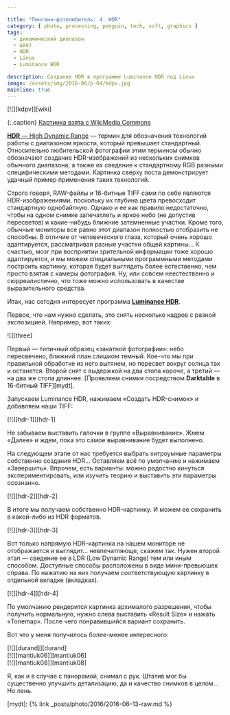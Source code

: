 ```yaml
---

title: "Пингвин-фотолюбитель: 4. HDR"
category: [ photo, processing, penguin, tech, soft, graphics ]
tags:
  - динамический диапазон
  - цвет
  - HDR
  - Linux
  - Luminance HDR

description: Создание HDR в программе Luminance HDR под Linux
image: /assets/img/2016-06/p-04/kdpv.jpg
mainline: true
---
```

<div class="center-box">
[![][kdpv]][wiki]

{:.caption}
[Картинка взята с WikiMedia Commons][wiki]
</div>

[**HDR** — High Dynamic Range][hdr-wiki] — термин для обозначения технологий работы с диапазоном яркости,
который превышает стандартный. Относительно любительской фотографии этим термином обычно обозначают создание
HDR-изображений из нескольких снимков обычного диапазона, а также их сведение к стандартному RGB разными
специфическими методами. Картинка сверху поста демонстрирует удачный пример применения таких технологий.

Строго говоря, RAW-файлы и 16-битные TIFF сами по себе являются HDR-изображениями, поскольку их глубина цвета
превосходит стандартную однобайтную. Однако и ее как правило недостаточно, чтобы на одном снимке запечатлеть
и яркое небо (не допустив пересветов) и какие-нибудь ближние затемненные участки. Кроме того, обычные мониторы
все равно этот диапазон полностью отобразить не способны. В отличие от человеческого глаза, который очень хорошо
адаптируется, рассматривая разные участки общей картины... К счастью, мозг при восприятии зрительной информации
тоже хорошо адаптируется, и мы можем специальными программными методами построить картинку, которая будет
выглядеть более естественно, чем просто взятая с камеры фотография. Ну, или совсем неестественно и сюрреалистично,
что тоже можно использовать в качестве выразительного средства.

Итак, нас сегодня интересует программа **[Luminance HDR][luminance]**.

<!--more-->

Первое, что нам нужно сделать, это снять несколько кадров с разной экспозицией. Например, вот таких:

<div class="center-box" style="width: 708px;">
![][three]
</div>

Первый — типичный образец «закатной фотографии»: небо пересвечено, ближний план слишком темный. Кое-что мы при
правильной обработке из него вытянем, но пересвет вокруг солнца так и останется. Второй снят с выдержкой на два
стопа короче, а третий — на два же стопа длиннее. [Проявляем снимки посредством **Darktable** в 16-битный TIFF][mydt].

Запускаем Luminance HDR, нажимаем «Создать HDR-снимок» и добавляем наши TIFF:

<div class="center-box">
[![][hdr-1]][hdr-1]
</div>

Не забываем выставить галочки в группе «Выравнивание». Жмем «Далее» и ждем, пока это самое выравнивание будет выполнено.

На следующем этапе от нас требуется выбрать хитроумные параметры собственно создания HDR... Оставляем всё по умолчанию
и нажимаем «Завершить». Впрочем, есть варианты: можно радостно кинуться экспериментировать, или изучить теорию и выставить
эти параметры осознанно.

<div class="center-box">
[![][hdr-2]][hdr-2]
</div>

В итоге мы получаем собственно HDR-картинку. И можем ее сохранить в какой-либо из HDR форматов.

<div class="center-box">
[![][hdr-3]][hdr-3]
</div>

Вот только напрямую HDR-картинка на нашем мониторе не отображается и выглядит... невпечатляюще, скажем так.
Нужен второй этап — сведение ее в LDR (Low Dynamic Range) тем или иным способом. Доступные способы расположены
в виде мини-превьюшек справа. По нажатию на них получаем соответствующую картинку в отдельной вкладке (вкладках).

<div class="center-box">
[![][hdr-4]][hdr-4]
</div>

По умолчанию рендерится картинка архималого разрешения, чтобы получить нормальную, нужно слева выставить
«Result Size» и нажать «Tonemap». После чего понравившийся вариант сохранить.

Вот что у меня получилось более-менее интересного:

<div class="center-box">
[![][durand]][durand]
</div>
<div class="center-box">
[![][mantiuk06]][mantiuk06]
</div>
<div class="center-box">
[![][mantiuk08]][mantiuk08]
</div>

Я, как и в случае с панорамой, снимал с рук. Штатив мог бы существенно улучшить детализацию,
да и качество снимков в целом... Но лень.




[kdpv]: /assets/img/2016-06/p-04/kdpv.jpg
[wiki]: https://commons.wikimedia.org/wiki/File:Goldstream_Provincial_Park_HDR_rainbow_panorama.jpg
[three]: /assets/img/2016-06/p-04/three.png
[hdr-1]: /assets/img/2016-06/p-04/hdr-1.png
[hdr-2]: /assets/img/2016-06/p-04/hdr-2.png
[hdr-3]: /assets/img/2016-06/p-04/hdr-3.jpg
[hdr-4]: /assets/img/2016-06/p-04/hdr-4.jpg
[durand]: /assets/img/2016-06/p-04/durand.jpg
[mantiuk06]: /assets/img/2016-06/p-04/mantiuk06.jpg
[mantiuk08]: /assets/img/2016-06/p-04/mantiuk08.jpg



[mydt]: {% link _posts/photo/2016/2016-06-13-raw.md %}

[hdr-wiki]: https://ru.wikipedia.org/wiki/High_Dynamic_Range_Imaging
[luminance]: http://qtpfsgui.sourceforge.net/
